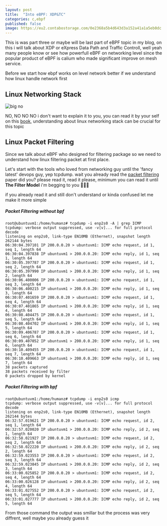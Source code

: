 ```yaml
---
layout: post
title:  "Into eBPF: XDP&TC"
categories: c,ebpf
published: false
image: https://eu2.contabostorage.com/0e2368a5b4d643d3a152a41a1a5eb0dc:kano/110714050_p0.jpg
---
```

This is was part three or maybe will be last part of eBPF topic in my blog, on this i will talk about XDP or eXpress Data Path and Traffic Controll, well yeah many people know or see how powerfull eBPF on networking level since the popular product of eBPF is calium who made significant improve on mesh service.

Before we start how ebpf works on level network better if we understand how linux handle network first

## Linux Networking Stack

![big no](https://media.tenor.com/VyugKLEBolsAAAAC/bocchi-bocchi-the-rock.gif)

NO, NO NO NO i don't want to explain it to you, you can read it by your self on this [book](https://www.beej.us/guide/bgnet/html/split/), understanding about linux networking stack can be crucial for this topic 

## Linux Packet Filtering
Since we talk about eBPF who designed for filtering package so we need to understand how linux filtering packet at first place.

Let's start with the tools who loved from networking guy until the 'fancy latest' devops guy, yep tcpdump.
wait you already read the [packet filtering](https://www.tcpdump.org/papers/bpf-usenix93.pdf) paper did you? please read it, read it please, minimum you can read it until **The Filter Model** i'm begging to you 🥺🥺🥺

if you already read it and still don't understand or kinda confused let me make it more simple

##### Packet Filtering without bpf
```
root@ubuntuvm1:/home/humanz# tcpdump -i enp2s0 -A | grep ICMP
tcpdump: verbose output suppressed, use -v[v]... for full protocol decode
listening on enp2s0, link-type EN10MB (Ethernet), snapshot length 262144 bytes
06:30:04.397101 IP 200.0.0.20 > ubuntuvm1: ICMP echo request, id 1, seq 1, length 64
06:30:04.397838 IP ubuntuvm1 > 200.0.0.20: ICMP echo reply, id 1, seq 1, length 64
06:30:05.397787 IP 200.0.0.20 > ubuntuvm1: ICMP echo request, id 1, seq 2, length 64
06:30:05.397990 IP ubuntuvm1 > 200.0.0.20: ICMP echo reply, id 1, seq 2, length 64
06:30:06.400006 IP 200.0.0.20 > ubuntuvm1: ICMP echo request, id 1, seq 3, length 64
06:30:06.400215 IP ubuntuvm1 > 200.0.0.20: ICMP echo reply, id 1, seq 3, length 64
06:30:07.401659 IP 200.0.0.20 > ubuntuvm1: ICMP echo request, id 1, seq 4, length 64
06:30:07.401865 IP ubuntuvm1 > 200.0.0.20: ICMP echo reply, id 1, seq 4, length 64
06:30:08.404475 IP 200.0.0.20 > ubuntuvm1: ICMP echo request, id 1, seq 5, length 64
06:30:08.404702 IP ubuntuvm1 > 200.0.0.20: ICMP echo reply, id 1, seq 5, length 64
06:30:09.406787 IP 200.0.0.20 > ubuntuvm1: ICMP echo request, id 1, seq 6, length 64
06:30:09.407052 IP ubuntuvm1 > 200.0.0.20: ICMP echo reply, id 1, seq 6, length 64
06:30:10.409455 IP 200.0.0.20 > ubuntuvm1: ICMP echo request, id 1, seq 7, length 64
06:30:10.409663 IP ubuntuvm1 > 200.0.0.20: ICMP echo reply, id 1, seq 7, length 64
38 packets captured
38 packets received by filter
0 packets dropped by kernel
```

##### Packet Filtering with bpf
```
root@ubuntuvm1:/home/humanz# tcpdump -i enp2s0 icmp
tcpdump: verbose output suppressed, use -v[v]... for full protocol decode
listening on enp2s0, link-type EN10MB (Ethernet), snapshot length 262144 bytes
06:32:57.019621 IP 200.0.0.20 > ubuntuvm1: ICMP echo request, id 2, seq 1, length 64
06:32:57.020020 IP ubuntuvm1 > 200.0.0.20: ICMP echo reply, id 2, seq 1, length 64
06:32:58.021927 IP 200.0.0.20 > ubuntuvm1: ICMP echo request, id 2, seq 2, length 64
06:32:58.022220 IP ubuntuvm1 > 200.0.0.20: ICMP echo reply, id 2, seq 2, length 64
06:32:59.023553 IP 200.0.0.20 > ubuntuvm1: ICMP echo request, id 2, seq 3, length 64
06:32:59.023845 IP ubuntuvm1 > 200.0.0.20: ICMP echo reply, id 2, seq 3, length 64
06:33:00.025852 IP 200.0.0.20 > ubuntuvm1: ICMP echo request, id 2, seq 4, length 64
06:33:00.026128 IP ubuntuvm1 > 200.0.0.20: ICMP echo reply, id 2, seq 4, length 64
06:33:01.027552 IP 200.0.0.20 > ubuntuvm1: ICMP echo request, id 2, seq 5, length 64
06:33:01.027777 IP ubuntuvm1 > 200.0.0.20: ICMP echo reply, id 2, seq 5, length 64
```


From those command the output was smillar but the process was very diffrent, well maybe you already guess it 